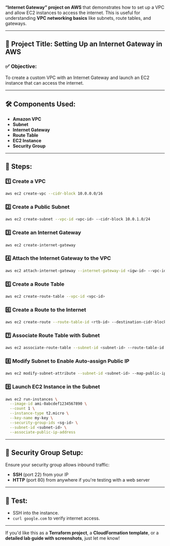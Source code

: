 **“Internet Gateway” project on AWS** that demonstrates how to set up a VPC and allow EC2 instances to access the internet. This is useful for understanding **VPC networking basics** like subnets, route tables, and gateways.

---

## 🔧 **Project Title:** Setting Up an Internet Gateway in AWS

### ✅ **Objective:**

To create a custom VPC with an Internet Gateway and launch an EC2 instance that can access the internet.

---

## 🛠️ **Components Used:**

* **Amazon VPC**
* **Subnet**
* **Internet Gateway**
* **Route Table**
* **EC2 Instance**
* **Security Group**

---

## 📝 **Steps:**

### 1️⃣ Create a VPC

```bash
aws ec2 create-vpc --cidr-block 10.0.0.0/16
```

### 2️⃣ Create a Public Subnet

```bash
aws ec2 create-subnet --vpc-id <vpc-id> --cidr-block 10.0.1.0/24
```

### 3️⃣ Create an Internet Gateway

```bash
aws ec2 create-internet-gateway
```

### 4️⃣ Attach the Internet Gateway to the VPC

```bash
aws ec2 attach-internet-gateway --internet-gateway-id <igw-id> --vpc-id <vpc-id>
```

### 5️⃣ Create a Route Table

```bash
aws ec2 create-route-table --vpc-id <vpc-id>
```

### 6️⃣ Create a Route to the Internet

```bash
aws ec2 create-route --route-table-id <rtb-id> --destination-cidr-block 0.0.0.0/0 --gateway-id <igw-id>
```

### 7️⃣ Associate Route Table with Subnet

```bash
aws ec2 associate-route-table --subnet-id <subnet-id> --route-table-id <rtb-id>
```

### 8️⃣ Modify Subnet to Enable Auto-assign Public IP

```bash
aws ec2 modify-subnet-attribute --subnet-id <subnet-id> --map-public-ip-on-launch
```

### 9️⃣ Launch EC2 Instance in the Subnet

```bash
aws ec2 run-instances \
  --image-id ami-0abcdef1234567890 \
  --count 1 \
  --instance-type t2.micro \
  --key-name my-key \
  --security-group-ids <sg-id> \
  --subnet-id <subnet-id> \
  --associate-public-ip-address
```

---

## 🔐 **Security Group Setup:**

Ensure your security group allows inbound traffic:

* **SSH** (port 22) from your IP
* **HTTP** (port 80) from anywhere if you're testing with a web server

---

## 🧪 **Test:**

* SSH into the instance.
* `curl google.com` to verify internet access.

---

If you'd like this as a **Terraform project**, a **CloudFormation template**, or a **detailed lab guide with screenshots**, just let me know!
